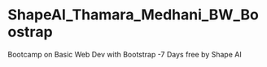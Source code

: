 # ShapeAI_Thamara_Medhani_BW_Boostrap
Bootcamp on Basic Web Dev with Bootstrap -7 Days free by Shape AI
